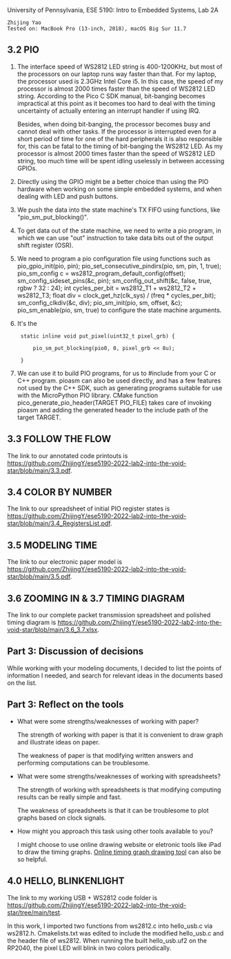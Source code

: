 University of Pennsylvania, ESE 5190: Intro to Embedded Systems, Lab 2A

    Zhijing Yao
    Tested on: MacBook Pro (13-inch, 2018), macOS Big Sur 11.7

## 3.2 PIO

1) The interface speed of WS2812 LED string is 400-1200KHz, but most of the processors on our laptop runs way faster than that. For my laptop, the processor used is 2.3GHz Intel Core i5. In this case, the speed of my processor is almost 2000 times faster than the speed of WS2812 LED string. According to the Pico C SDK manual, bit-banging becomes impractical at this point as it becomes too hard to deal with the timing uncertainty of actually entering an interrupt handler if using IRQ. 

    Besides, when doing bit-banging, the processor becomes busy and cannot deal with other tasks. If the processor is interrupted even for a short period of time for one of the hard peripherals it is also responsible for, this can be fatal to the timing of bit-banging the WS2812 LED. As my processor is almost 2000 times faster than the speed of WS2812 LED string, too much time will be spent idling uselessly in between accessing GPIOs.

2) Directly using the GPIO might be a better choice than using the PIO hardware when working on some simple embedded systems, and when dealing with LED and push buttons.
3) We push the data into the state machine's TX FIFO using functions, like "pio_sm_put_blocking()".
4) To get data out of the state machine, we need to write a pio program, in which we can use "out" instruction to take data bits out of the output shift register (OSR).
5) We need to program a pio configuration file using functions such as pio_gpio_init(pio, pin); pio_set_consecutive_pindirs(pio, sm, pin, 1, true);  pio_sm_config c = ws2812_program_default_config(offset); sm_config_sideset_pins(&c, pin); sm_config_out_shift(&c, false, true, rgbw ? 32 : 24); int cycles_per_bit = ws2812_T1 + ws2812_T2 + ws2812_T3; float div = clock_get_hz(clk_sys) / (freq * cycles_per_bit); sm_config_clkdiv(&c, div); pio_sm_init(pio, sm, offset, &c); pio_sm_enable(pio, sm, true) to configure the state machine arguments.
6) It's the 

        static inline void put_pixel(uint32_t pixel_grb) {
   
            pio_sm_put_blocking(pio0, 0, pixel_grb << 8u);
   
        }

7) We can use it to build PIO programs, for us to #include from your C or C++ program. pioasm can also be used directly, and has a few features not used by the C++ SDK, such as generating programs suitable for use with the MicroPython PIO library. CMake function pico_generate_pio_header(TARGET PIO_FILE) takes care of invoking pioasm and adding the generated header to the include path of the target TARGET.


## 3.3 FOLLOW THE FLOW

The link to our annotated code printouts is https://github.com/ZhijingY/ese5190-2022-lab2-into-the-void-star/blob/main/3.3.pdf.

## 3.4 COLOR BY NUMBER

The link to our spreadsheet of initial PIO register states is https://github.com/ZhijingY/ese5190-2022-lab2-into-the-void-star/blob/main/3.4_RegistersList.pdf.

## 3.5 MODELING TIME

The link to our electronic paper model is https://github.com/ZhijingY/ese5190-2022-lab2-into-the-void-star/blob/main/3.5.pdf. 

## 3.6 ZOOMING IN & 3.7 TIMING DIAGRAM

The link to our complete packet transmission spreadsheet and polished timing diagram is https://github.com/ZhijingY/ese5190-2022-lab2-into-the-void-star/blob/main/3.6_3.7.xlsx.

## Part 3: Discussion of decisions

While working with your modeling documents, I decided to list the points of information I needed, and search for relevant ideas in the documents based on the list.

## Part 3: Reflect on the tools

- What were some strengths/weaknesses of working with paper?

    The strength of working with paper is that it is convenient to draw graph and illustrate ideas on paper.
    
    The weakness of paper is that modifying written answers and performing computations can be troublesome.
    
- What were some strengths/weaknesses of working with spreadsheets?

    The strength of working with spreadsheets is that modifying computing results can be really simple and fast.
    
    The weakness of spreadsheets is that it can be troublesome to plot graphs based on clock signals.
    
- How might you approach this task using other tools available to you?

    I might choose to use online drawing website or eletronic tools like iPad to draw the timing graphs. [Online timing graph drawing tool](https://wavedrom.com/) can also be so helpful.

## 4.0 HELLO, BLINKENLIGHT

The link to my working USB + WS2812 code folder is https://github.com/ZhijingY/ese5190-2022-lab2-into-the-void-star/tree/main/test.

In this work, I imported two functions from ws2812.c into hello_usb.c via ws2812.h. Cmakelists.txt was edited to include the modified hello_usb.c and the header file of ws2812. When running the built hello_usb.uf2 on the RP2040, the pixel LED will blink in two colors periodically.

